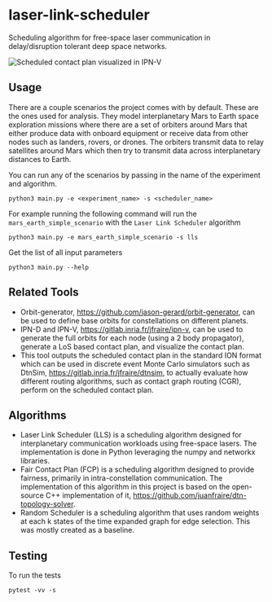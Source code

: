 # laser-link-scheduler
Scheduling algorithm for free-space laser communication in delay/disruption tolerant deep space networks.

![Scheduled contact plan visualized in IPN-V](IPN-D_scenarios/scheduled_scenario.gif)

## Usage
There are a couple scenarios the project comes with by default. These are the ones used for analysis. They model interplanetary Mars to Earth space exploration missions where there are a set of orbiters around Mars that either produce data with onboard equipment or receive data from other nodes such as landers, rovers, or drones. The orbiters transmit data to relay satellites around Mars which then try to transmit data across interplanetary distances to Earth.

You can run any of the scenarios by passing in the name of the experiment and algorithm.
```
python3 main.py -e <experiment_name> -s <scheduler_name>
```

For example running the following command will run the `mars_earth_simple_scenario` with the `Laser Link Scheduler` algorithm
```
python3 main.py -e mars_earth_simple_scenario -s lls
```

Get the list of all input parameters
```
python3 main.py --help
```

## Related Tools
- Orbit-generator, https://github.com/jason-gerard/orbit-generator, can be used to define base orbits for constellations on different planets.
- IPN-D and IPN-V, https://gitlab.inria.fr/jfraire/ipn-v, can be used to generate the full orbits for each node (using a 2 body propagator), generate a LoS based contact plan, and visualize the contact plan.
- This tool outputs the scheduled contact plan in the standard ION format which can be used in discrete event Monte Carlo simulators such as DtnSim, https://gitlab.inria.fr/jfraire/dtnsim, to actually evaluate how different routing algorithms, such as contact graph routing (CGR), perform on the scheduled contact plan.

## Algorithms
- Laser Link Scheduler (LLS) is a scheduling algorithm designed for interplanetary communication workloads using free-space lasers. The implementation is done in Python leveraging the numpy and networkx libraries.
- Fair Contact Plan (FCP) is a scheduling algorithm designed to provide fairness, primarily in intra-constellation communication. The implementation of this algorithm in this project is based on the open-source C++ implementation of it, https://github.com/juanfraire/dtn-topology-solver.
- Random Scheduler is a scheduling algorithm that uses random weights at each k states of the time expanded graph for edge selection. This was mostly created as a baseline.

## Testing
To run the tests
```
pytest -vv -s
```

